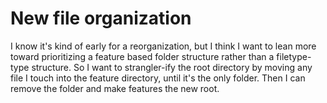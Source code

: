 # New file organization

I know it's kind of early for a reorganization, but I think I want to lean more toward 
prioritizing a feature based folder structure rather than a filetype-type structure.
So I want to strangler-ify the root directory by moving any file I touch into the feature
directory, until it's the only folder. Then I can remove the folder and make features
the new root.